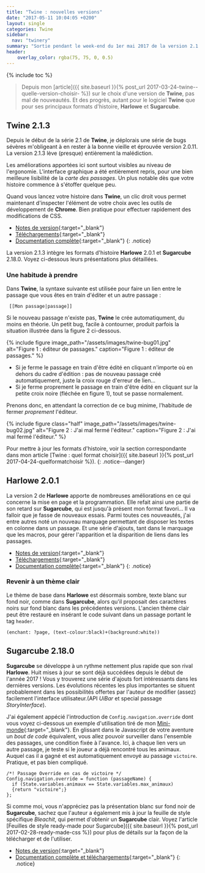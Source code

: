 ```yaml
---
title: "Twine : nouvelles versions"
date: "2017-05-11 10:04:05 +0200"
layout: single
categories: Twine
sidebar:
  nav: "twinery"
summary: "Sortie pendant le week-end du 1er mai 2017 de la version 2.1.3 de Twine."
header:
    overlay_color: rgba(75, 75, 0, 0.5)
---
```


{% include toc %}

> Depuis mon [article]({{ site.baseurl }}{% post_url 2017-03-24-twine--quelle-version-choisir- %}) sur le choix d'une version de **Twine**, pas mal de nouveautés. Et des progrès, autant pour le logiciel **Twine** que pour ses principaux formats d'histoire, **Harlowe** et **Sugarcube**.

## Twine 2.1.3

Depuis le début de la série 2.1 de **Twine**, je déplorais une série de bugs sévères m'obligeant à en rester à la bonne vieille et éprouvée version 2.0.11. La version 2.1.3 lève (presque) entièrement la malédiction.

Les améliorations apportées ici sont surtout visibles au niveau de l'ergonomie. L'interface graphique a été entièrement repris, pour une bien meilleure lisibilité de la *carte des passages*. Un plus notable dès que votre histoire commence à s'étoffer quelque peu.

Quand vous lancez votre histoire dans **Twine**, un clic droit vous permet maintenant d'inspecter l'élément de votre choix avec les outils de développement de **Chrome**. Bien pratique pour effectuer rapidement des modifications de CSS.

* [Notes de version](https://twinery.org/wiki/twine2:release_notes){:target="_blank"}
* [Téléchargements](https://twinery.org/){:target="_blank"}
* [Documentation complète](https://twinery.org/wiki/twine2:guide){:target="_blank"}
{: .notice}

La version 2.1.3 intègre les formats d'histoire **Harlowe** 2.0.1 et **Sugarcube** 2.18.0. Voyez ci-dessous leurs présentations plus détaillées.

### Une habitude à prendre
Dans **Twine**, la syntaxe suivante est utilisée pour faire un lien entre le passage que vous êtes en train d'éditer et un autre passage :
```
 [[Mon passage|passage]]
```
Si le nouveau passage n'existe pas, **Twine** le crée automatiqument, du moins en théorie. Un petit bug, facile à contourner, produit parfois la situation illustrée dans la figure 2 ci-dessous.

{% include figure image_path="/assets/images/twine-bug01.jpg" alt="Figure 1 : éditeur de passages." caption="Figure 1 : éditeur de passages." %}

* Si je ferme le passage en train d'être édité en cliquant n'importe où en dehors du cadre d'édition : pas de nouveau passage créé automatiquement, juste la croix rouge d'erreur de lien...
* Si je ferme proprement le passage en train d'être édité en cliquant sur la petite croix noire (fléchée en figure 1), tout se passe normalement.

Prenons donc, en attendant la correction de ce bug minime, l'habitude de fermer *proprement* l'éditeur.

{% include figure class="half" image_path="/assets/images/twine-bug02.jpg" alt="Figure 2 : J'ai mal fermé l'éditeur." caption="Figure 2 : J'ai mal fermé l'éditeur." %}

Pour mettre à jour les formats d'histoire, voir la section correspondante dans mon article  [Twine : quel format choisir]({{ site.baseurl }}{% post_url 2017-04-24-quelformatchoisir %}).
{: .notice--danger}

## Harlowe 2.0.1

La version 2 de **Harlowe** apporte de nombreuses améliorations en ce qui concerne la mise en page et la programmation. Elle refait ainsi une partie de son retard sur **Sugarcube**, qui est jusqu'à présent mon format favori... Il va falloir que je fasse de nouveaux essais.
Parmi toutes ces nouveautés, j'ai entre autres noté un nouveau marquage permettant de disposer les textes en colonne dans un passage. Et une série d'ajouts, tant dans le marquage que les macros, pour gérer l'apparition et la disparition de liens dans les passages.

* [Notes de version](https://bitbucket.org/_L_/harlowe){:target="_blank"}
* [Téléchargements](https://bitbucket.org/_L_/harlowe/downloads/){:target="_blank"}
* [Documentation complète](https://twine2.neocities.org/){:target="_blank"}
{: .notice}

### Revenir à un thème clair
Le thème de base dans **Harlowe** est désormais sombre, texte blanc sur fond noir, comme dans **Sugarcube**, alors qu'il proposait des caractères noirs sur fond blanc dans les précédentes versions.
L'ancien thème clair peut être restauré en insérant le code suivant dans un passage portant le tag `header`.

```
(enchant: ?page, (text-colour:black)+(background:white))
```

## Sugarcube 2.18.0

**Sugarcube** se développe à un rythme nettement plus rapide que son rival **Harlowe**. Huit mises à jour se sont déjà succédées depuis le début de l'année 2017 ! Vous y trouverez une série d'ajouts fort intéressants dans les dernières versions. Les évolutions récentes les plus importantes se situent probablement dans les possibilités offertes par l'auteur de modifier (assez) facilement l'interface utilisateur.(API *UiBar* et special passage *StoryInterface*).

J'ai également appécié l'introduction de `Config.navigation.override` dont vous voyez ci-dessous un exemple d'utilisation tiré de mon [Mini-monde](https://www.bac-a-sable.eu/mini-monde/){:target="_blank"}.
En glissant dans le Javascript de votre aventure un *bout de code* équivalent, vous allez pouvoir surveiller dans l'ensemble des passages, une condition fixée à l'avance. Ici, à chaque lien vers un autre passage, je teste si le joueur a déjà rencontré tous les animaux. Auquel cas il a gagné et est automatiquement envoyé au passage `victoire`.
Pratique, et pas bien compliqué.

```
/*! Passage Override en cas de victoire */
Config.navigation.override = function (passageName) {
  if (State.variables.animaux == State.variables.max_animaux)
  {return "victoire";}
};
```

Si comme moi, vous n'appréciez pas la présentation blanc sur fond noir de **Sugarcube**, sachez que l'auteur a également mis à jour la feuille de style spécifique *Bleachit*, qui permet d'obtenir un **Sugarcube** clair. Voyez l'article [Feuilles de style ready-made pour Sugarcube]({{ site.baseurl }}{% post_url 2017-02-28-ready-made-css %}) pour plus de détails sur la façon de la télécharger et de l'utiliser.

* [Notes de version](http://www.motoslave.net/sugarcube/2/releases.php){:target="_blank"}
* [Documentation complète et téléchargements](http://www.motoslave.net/sugarcube/2/){:target="_blank"}
{: .notice}
